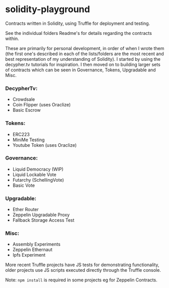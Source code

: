 # solidity-playground

Contracts written in Solidity, using Truffle for deployment and testing. 

See the individual folders Readme's for details regarding the contracts within.

These are primarily for personal development, in order of when I wrote them (the first one's described in each of the lists/folders are the most recent and best representation of my understanding of Solidity). I started by using the decypher.tv tutorials for inspiration. I then moved on to building larger sets of contracts which can be seen in Governance, Tokens, Upgradable and Misc.

### DecypherTv:
- Crowdsale
- Coin Flipper (uses Oraclize)
- Basic Escrow

### Tokens:
- ERC223
- MiniMe Testing
- Youtube Token (uses Oraclize)

### Governance:
- Liquid Democracy (WIP)
- Liquid Lockable Vote
- Futarchy (SchellingVote)
- Basic Vote

### Upgradable:
- Ether Router
- Zeppelin Upgradable Proxy
- Fallback Storage Access Test

### Misc:
- Assembly Experiments
- Zeppelin Ethernaut
- Ipfs Experiment 

More recent Truffle projects have JS tests for demonstrating functionality, older projects use JS scripts executed directly through the Truffle console.

Note: <code>npm install</code> is required in some projects eg for Zeppelin Contracts.
